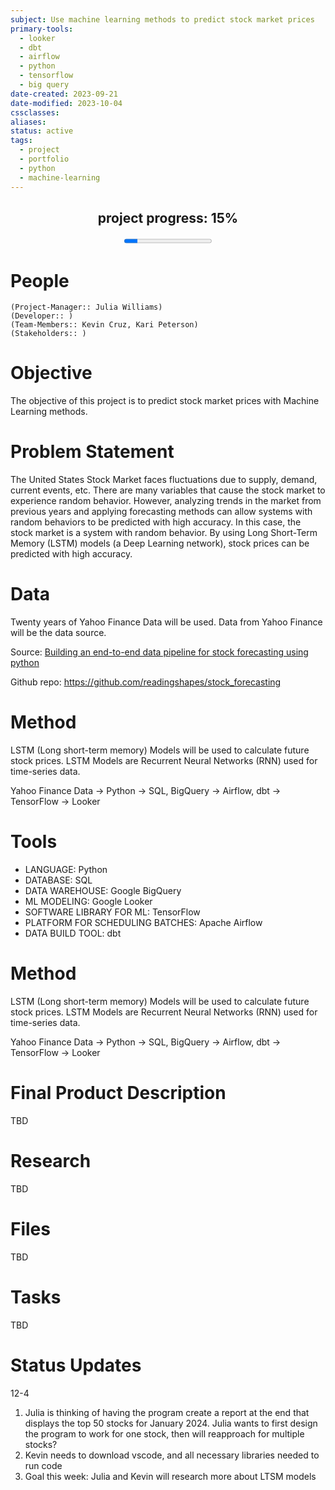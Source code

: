 ```yaml
---
subject: Use machine learning methods to predict stock market prices
primary-tools:
  - looker
  - dbt
  - airflow
  - python
  - tensorflow
  - big query
date-created: 2023-09-21
date-modified: 2023-10-04
cssclasses: 
aliases: 
status: active
tags:
  - project
  - portfolio
  - python
  - machine-learning
---
```


<center><h2>project progress: 15%</h2><progress value="15" max="100"></progress></center>

# People
	(Project-Manager:: Julia Williams)
	(Developer:: )
	(Team-Members:: Kevin Cruz, Kari Peterson)
	(Stakeholders:: )

# Objective
The objective of this project is to predict stock market prices with Machine Learning methods. 

# Problem Statement
The United States Stock Market faces fluctuations due to supply, demand, current events, etc. There are many variables that cause the stock market to experience random behavior. However, analyzing trends in the market from previous years and applying forecasting methods can allow systems with random behaviors to be predicted with high accuracy. In this case, the stock market is a system with random behavior. By using Long Short-Term Memory (LSTM) models (a Deep Learning network), stock prices can be predicted with high accuracy.

# Data

Twenty years of Yahoo Finance Data will be used. Data from Yahoo Finance will be the data source. 

Source: [Building an end-to-end data pipeline for stock forecasting using python](https://medium.com/@dana.fatadilla123/building-an-end-to-end-data-pipeline-for-stock-forecasting-using-python-63a857be11fe)

Github repo: https://github.com/readingshapes/stock_forecasting

# Method
LSTM (Long short-term memory) Models will be used to calculate future stock prices. LSTM Models are Recurrent Neural Networks (RNN) used for time-series data. 

Yahoo Finance Data -> Python -> SQL, BigQuery -> Airflow, dbt -> TensorFlow -> Looker

# Tools
- LANGUAGE: Python
- DATABASE: SQL
- DATA WAREHOUSE: Google BigQuery
- ML MODELING: Google Looker
- SOFTWARE LIBRARY FOR ML: TensorFlow 
- PLATFORM FOR SCHEDULING BATCHES: Apache Airflow 
- DATA BUILD TOOL: dbt

# Method
LSTM (Long short-term memory) Models will be used to calculate future stock prices. LSTM Models are Recurrent Neural Networks (RNN) used for time-series data. 

Yahoo Finance Data -> Python -> SQL, BigQuery -> Airflow, dbt -> TensorFlow -> Looker

# Final Product Description
TBD

# Research
TBD

# Files
TBD

# Tasks
TBD

# Status Updates
12-4
1. Julia is thinking of having the program create a report at the end that displays the top 50 stocks for January 2024. Julia wants to first design the program to work for one stock, then will reapproach for multiple stocks? 
3. Kevin needs to download vscode, and all necessary libraries needed to run code
4. Goal this week: Julia and Kevin will research more about LTSM models



